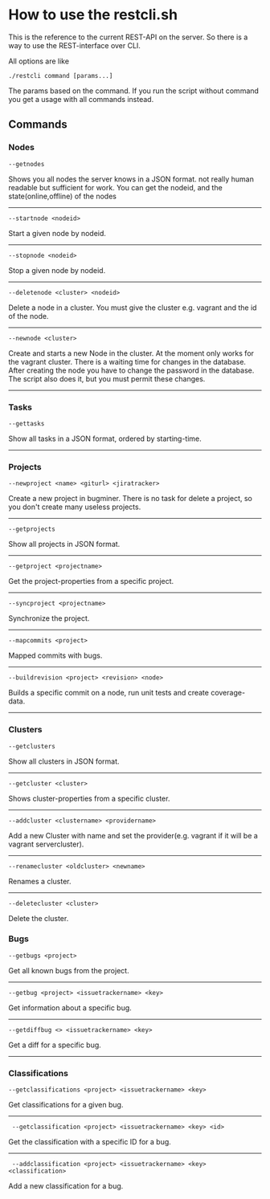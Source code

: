 # How to use the restcli.sh

This is the reference to the current REST-API on the server.
So there is a way to use the REST-interface over CLI.

All options are like

	./restcli command [params...]

The params based on the command.
If you run the script without command you get a usage with all commands instead.

## Commands

### Nodes 

	--getnodes 

Shows you all nodes the server knows in a JSON format. not really human readable but sufficient for work.
You can get the nodeid, and the state(online,offline) of the nodes

---

	--startnode <nodeid>

Start a given node by nodeid. 

---

	--stopnode <nodeid>

Stop a given node by nodeid.

---

	--deletenode <cluster> <nodeid>

Delete a node in a cluster. You must give the cluster e.g. vagrant and the id of the node.

---

	--newnode <cluster>

Create and starts a new Node in the cluster. 
At the moment only works for the vagrant cluster.
There is a waiting time for changes in the database.
After creating the node you have to change the password in the database.
The script also does it, but you must permit these changes.

---

### Tasks

	--gettasks

Show all tasks in a JSON format, ordered by starting-time. 

---

### Projects

	--newproject <name> <giturl> <jiratracker>

Create a new project in bugminer.
There is no task for delete a project, so you don't create many useless projects.

---

	--getprojects

Show all projects in JSON format. 

---

	--getproject <projectname>

Get the project-properties from a specific project.

---

	--syncproject <projectname>

Synchronize the project. 

---

	--mapcommits <project> 

Mapped commits with bugs.

---

	--buildrevision <project> <revision> <node>

Builds a specific commit on a node, run unit tests and create coverage-data.

---

### Clusters

	--getclusters

Show all clusters in JSON format.

---

	--getcluster <cluster>

Shows cluster-properties from a specific cluster.

---

	--addcluster <clustername> <providername>

Add a new Cluster with name and set the provider(e.g. vagrant if it will be a vagrant servercluster).

---

	--renamecluster <oldcluster> <newname>

Renames a cluster.

--- 

	--deletecluster <cluster>

Delete the cluster.

### Bugs

	--getbugs <project>

Get all known bugs from the project.

---

	--getbug <project> <issuetrackername> <key>

Get information about a specific bug.

---

	--getdiffbug <> <issuetrackername> <key>

Get a diff for a specific bug. 

---

### Classifications

	--getclassifications <project> <issuetrackername> <key> 

Get classifications for a given bug.

---

	 --getclassification <project> <issuetrackername> <key> <id> 

Get the classification with a specific ID for a bug.

---

	 --addclassification <project> <issuetrackername> <key> <classification> 
	
Add a new classification for a bug.
 




